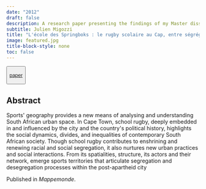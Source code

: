 ```yaml
---
date: "2012"
draft: false
description: A research paper presenting the findings of my Master dissertation on school rugby and urban segregation in post-apartheid Cape Town.
subtitle: Julien Migozzi
title: "L'école des Springboks : le rugby scolaire au Cap, entre ségrégation et déségrégation"
image: featured.jpg
title-block-style: none
toc: false
---
```


<button type="button" class="btn btn-outline-success">

<a href="http://mappemonde-archive.mgm.fr/num36/articles/art12404.html">paper</a>

</button>

## Abstract

Sports' geography provides a new means of analysing and understanding South African urban space. In Cape Town, school rugby, deeply embedded in and influenced by the city and the country's political history, highlights the social dynamics, divides, and inequalities of contemporary South African society. Though school rugby contributes to enshrining and renewing racial and social segregation, it also nurtures new urban practices and social interactions. From its spatialities, structure, its actors and their network, emerge sports territories that articulate segregation and desegregation processes within the post-apartheid city

Published in *Mappemonde*.
